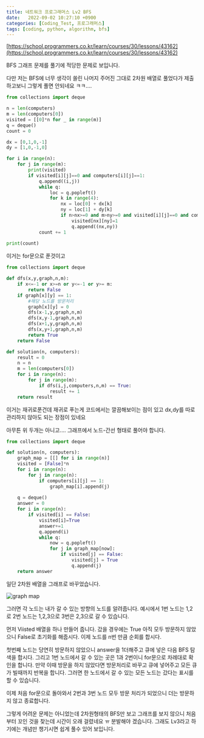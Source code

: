 ```yaml
---
title: 네트워크 프로그래머스 Lv2 BFS
date:   2022-09-02 10:27:10 +0900
categories: [Coding_Test, 프로그래머스]
tags: [coding, python, algorithm, bfs]
---
```


[https://school.programmers.co.kr/learn/courses/30/lessons/43162](https://school.programmers.co.kr/learn/courses/30/lessons/43162)

BFS 그래프 문제를 풀기에 적당한 문제로 보입니다.

다만 저는 BFS에 너무 생각이 쏠린 나머지 주어진 그대로 2차원 배열로 풀었다가 제출하고보니 그렇게 풀면 안되네요 ㅋㅋ....

```py
from collections import deque

n = len(computers)
m = len(computers[0])
visited = [[0]*n for _ in range(m)]
q = deque()
count = 0

dx = [0,1,0,-1]
dy = [1,0,-1,0]

for i in range(n):
    for j in range(m):
        print(visited)
        if visited[i][j]==0 and computers[i][j]==1:
            q.append((i,j))
            while q:
                loc = q.popleft()
                for k in range(4):
                    nx = loc[0] + dx[k]
                    ny = loc[1] + dy[k]
                    if n>nx>=0 and m>ny>=0 and visited[i][j]==0 and computers[i][j]==1:
                        visited[nx][ny]=1
                        q.append((nx,ny))
            count += 1
                        
print(count)
```

이거는 for문으로 푼것이고

```py
from collections import deque

def dfs(x,y,graph,n,m):
    if x<=-1 or x>=n or y<=-1 or y>= m:
        return False
    if graph[x][y] == 1:
        #해당 노드를 방문처리
        graph[x][y] = 0
        dfs(x-1,y,graph,n,m)
        dfs(x,y-1,graph,n,m)
        dfs(x+1,y,graph,n,m)
        dfs(x,y+1,graph,n,m)
        return True
    return False

def solution(n, computers):
    result = 0
    n = n
    m = len(computers[0])
    for i in range(n):
        for j in range(m):
            if dfs(i,j,computers,n,m) == True:
                result += 1
    return result
```

이거는 재귀로푼건데 재귀로 푸는게 코드에서는 깔끔해보이는 점이 있고 dx,dy를 따로 관리하지 않아도 되는 장점이 있네요

아무튼 위 두개는 아니고.... 그래프에서 노드-간선 형태로 풀어야 합니다.

```py
from collections import deque

def solution(n, computers):
    graph_map = [[] for i in range(n)]
    visited = [False]*n
    for i in range(n):
        for j in range(n):
            if computers[i][j] == 1:
                graph_map[i].append(j)
                
    q = deque()
    answer = 0
    for i in range(n):
        if visited[i] == False:
            visited[i]=True
            answer+=1
            q.append(i)
            while q:
                now = q.popleft()
                for j in graph_map[now]:
                    if visited[j] == False:
                        visited[j] = True
                        q.append(j)
    return answer
```

일단 2차원 배열을 그래프로 바꾸었습니다.

![graph map](https://user-images.githubusercontent.com/85277660/211157118-663e0bd6-c5ba-4348-bb8f-356ac7d6b87d.png)

그러면 각 노드는 내가 갈 수 있는 방향의 노드를 알려줍니다. 예시에서 1번 노드는 1,2로 2번 노드는 1,2,3으로 3번은 2,3으로 갈 수 있습니다.

먼저 Viisted 배열을 하나 만들어 줍니다. 갔을 경우에는 True 아직 모두 방문하지 않았으니 False로 초기화를 해줍시다. 이제 노드를 n번 만큼 순회를 합시다.

첫번째 노드는 당연히 방문하지 않았으니 answer을 1더해주고 큐에 넣은 다음 BFS 탐색을 합시다. 그리고 1번 노드에서 갈 수 있는 곳은 1과 2번이니 for문으로 차례대로 확인을 합니다. 만약 이때 방문을 하지 않았다면 방문처리로 바꾸고 큐에 넣어주고 모든 큐가 빌때까지 반복을 합니다. 그러면 한 노드에서 갈 수 있는 모든 노드는 갔다는 표시를 할 수 있습니다.

이제 처음 for문으로 돌아와서 2번과 3번 노드 모두 방문 처리가 되었으니 더는 방문하지 않고 종료합니다.

그렇게 어려운 문제는 아니었는데 2차원형태의 BFS만 보고 그래프를 보지 않으니 처음부터 꼬인 것을 찾는데 시간이 오래 걸렸네요 ㅠ 분발해야 겠습니다. 그래도 Lv3라고 하기에는 개념만 챙기시면 쉽게 풀수 있어 보입니다.